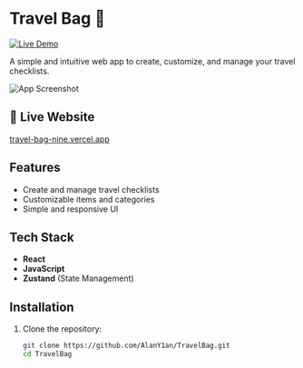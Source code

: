 # Travel Bag 🧳  

[![Live Demo](https://img.shields.io/badge/Live-Demo-blue)](https://travel-bag-nine.vercel.app)

A simple and intuitive web app to create, customize, and manage your travel checklists.  

![App Screenshot](/img/app.png)

## 🚀 Live Website  
[travel-bag-nine.vercel.app](https://travel-bag-nine.vercel.app)

## Features  
- Create and manage travel checklists  
- Customizable items and categories  
- Simple and responsive UI  

## Tech Stack  
- **React**  
- **JavaScript**  
- **Zustand** (State Management)  

## Installation  
1. Clone the repository:  
   ```bash
   git clone https://github.com/AlanY1an/TravelBag.git
   cd TravelBag

